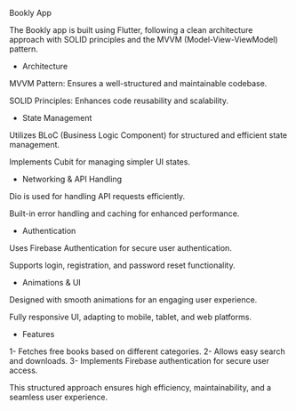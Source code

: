  Bookly App

The Bookly app is built using Flutter, following a clean architecture approach with SOLID principles and the MVVM (Model-View-ViewModel) pattern.

- Architecture

MVVM Pattern: Ensures a well-structured and maintainable codebase.

SOLID Principles: Enhances code reusability and scalability.

- State Management

Utilizes BLoC (Business Logic Component) for structured and efficient state management.

Implements Cubit for managing simpler UI states.

- Networking & API Handling

Dio is used for handling API requests efficiently.

Built-in error handling and caching for enhanced performance.

- Authentication

Uses Firebase Authentication for secure user authentication.

Supports login, registration, and password reset functionality.

- Animations & UI

Designed with smooth animations for an engaging user experience.

Fully responsive UI, adapting to mobile, tablet, and web platforms.

- Features

1- Fetches free books based on different categories.
2- Allows easy search and downloads.
3- Implements Firebase authentication for secure user access.

This structured approach ensures high efficiency, maintainability, and a seamless user experience. 
